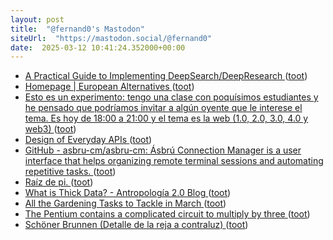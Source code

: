 ```yaml
---
layout: post
title:  "@fernand0's Mastodon"
siteUrl:  "https://mastodon.social/@fernand0"
date:  2025-03-12 10:41:24.352000+00:00
---
```

*  [A Practical Guide to Implementing DeepSearch/DeepResearch ](https://jina.ai/news/a-practical-guide-to-implementing-deepsearch-deepresearch) ([toot](https://mastodon.social/@fernand0/114149037463442359))
*  [Homepage \| European Alternatives ](https://european-alternatives.eu) ([toot](https://mastodon.social/@fernand0/114148759336441609))
*  [Esto es un experimento: tengo una clase con poquísimos estudiantes y he pensado que podríamos invitar a algún oyente que le interese el tema. Es hoy de 18:00 a 21:00 y el tema es la web (1.0, 2.0, 3.0, 4.0 y web3) ](https://mastodon.social/@fernand0/114148709542792707) ([toot](https://mastodon.social/@fernand0/114148709542792707))
*  [Design of Everyday APIs ](https://roguelynn.com/words/everyday-apis) ([toot](https://mastodon.social/@fernand0/114147079885659554))
*  [GitHub - asbru-cm/asbru-cm: Ásbrú Connection Manager is a user interface that helps organizing remote terminal sessions and automating repetitive tasks. ](https://github.com/asbru-cm/asbru-c) ([toot](https://mastodon.social/@fernand0/114145211970894169))
*  [Raíz de pi. ](https://avecesunafoto.wordpress.com/2025/03/11/raiz-de-pi) ([toot](https://mastodon.social/@fernand0/114145181242318628))
*  [What is Thick Data? - Antropología 2.0 Blog ](https://blog.antropologia2-0.com/en/what-is-thick-data) ([toot](https://mastodon.social/@fernand0/114144995995247830))
*  [All the Gardening Tasks to Tackle in March ](https://lifehacker.com/home/gardening-tasks-to-do-in-marc) ([toot](https://mastodon.social/@fernand0/114144731861090788))
*  [The Pentium contains a complicated circuit to multiply by three ](https://www.righto.com/2025/03/pentium-multiplier-adder-reverse-engineered.htm) ([toot](https://mastodon.social/@fernand0/114144576943210280))
*  [Schöner Brunnen (Detalle de la reja a contraluz) ](https://www.flickr.com/photos/fernand0/54359881346) ([toot](https://mastodon.social/@fernand0/114144531066764044))
